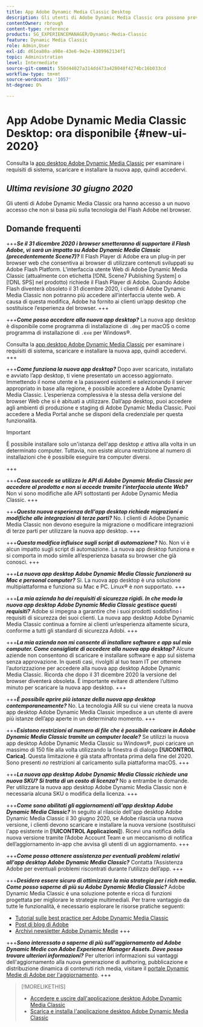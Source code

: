 ```yaml
---
title: App Adobe Dynamic Media Classic Desktop
description: Gli utenti di Adobe Dynamic Media Classic ora possono provare un aggiornamento completo dell’interfaccia utente.
contentOwner: rbrough
content-type: reference
products: SG_EXPERIENCEMANAGER/Dynamic-Media-Classic
feature: Dynamic Media Classic
role: Admin,User
exl-id: d61ea80a-a98e-43e6-9e2e-4389962134f1
topic: Administration
level: Intermediate
source-git-commit: 550d44027a314dd473a428048f4274bc16b033cd
workflow-type: tm+mt
source-wordcount: '1057'
ht-degree: 0%

---
```


# App Adobe Dynamic Media Classic Desktop: ora disponibile {#new-ui-2020}

Consulta la [app desktop Adobe Dynamic Media Classic](/help/using/dynamic-media-classic-desktop-app.md) per esaminare i requisiti di sistema, scaricare e installare la nuova app, quindi accedervi.

## _Ultima revisione 30 giugno 2020_

Gli utenti di Adobe Dynamic Media Classic ora hanno accesso a un nuovo accesso che non si basa più sulla tecnologia del Flash Adobe nel browser.

## Domande frequenti

+++**_Se il 31 dicembre 2020 i browser smetteranno di supportare il Flash Adobe, vi sarà un impatto su Adobe Dynamic Media Classic (precedentemente Scene7)?_**
Il Flash Player di Adobe era un plug-in per browser web che consentiva ai browser di utilizzare contenuti sviluppati su Adobe Flash Platform. L&#39;interfaccia utente Web di Adobe Dynamic Media Classic (attualmente con etichetta [!DNL Scene7 Publishing System] o [!DNL SPS] nel prodotto) richiede il Flash Player di Adobe. Quando Adobe Flash diventerà obsoleto il 31 dicembre 2020, i clienti di Adobe Dynamic Media Classic non potranno più accedere all’interfaccia utente web. A causa di questa modifica, Adobe ha fornito ai clienti un’app desktop che sostituisce l’esperienza del browser.
+++

+++**_Come posso accedere alla nuova app desktop?_**
La nuova app desktop è disponibile come programma di installazione di `.dmg` per macOS o come programma di installazione di `.exe` per Windows®.

Consulta la [app desktop Adobe Dynamic Media Classic](/help/using/dynamic-media-classic-desktop-app.md) per esaminare i requisiti di sistema, scaricare e installare la nuova app, quindi accedervi.
+++

<!-- NEWSLETTER IS DEAD The download links are also available by way of the [Adobe Dynamic Media Classic newsletter subscription page.](https://www.adobe.com/subscription/dynamic-media-newsletter.html) -->

+++**_Come funziona la nuova app desktop?_**
Dopo aver scaricato, installato e avviato l’app desktop, ti viene presentato un accesso aggiornato. Immettendo il nome utente e la password esistenti e selezionando il server appropriato in base alla regione, è possibile accedere a Adobe Dynamic Media Classic. L’esperienza complessiva è la stessa della versione del browser Web che si è abituati a utilizzare. Dall’app desktop, puoi accedere agli ambienti di produzione e staging di Adobe Dynamic Media Classic. Puoi accedere a Media Portal anche se disponi della credenziale per questa funzionalità.

>[!IMPORTANT]
>
>È possibile installare solo un&#39;istanza dell&#39;app desktop *e* attiva alla volta in un determinato computer. Tuttavia, non esiste alcuna restrizione al numero di installazioni che è possibile eseguire tra computer diversi.

+++

+++**_Cosa succede se utilizzo le API di Adobe Dynamic Media Classic per accedere al prodotto e non si accede tramite l&#39;interfaccia utente Web?_**
Non vi sono modifiche alle API sottostanti per Adobe Dynamic Media Classic.
+++

+++**_Questa nuova esperienza dell&#39;app desktop richiede migrazioni o modifiche alle integrazioni di terze parti?_**
No. I clienti di Adobe Dynamic Media Classic non devono eseguire la migrazione o modificare integrazioni di terze parti per utilizzare la nuova app desktop.
+++

+++**_Questa modifica influisce sugli script di automazione?_**
No. Non vi è alcun impatto sugli script di automazione. La nuova app desktop funziona e si comporta in modo simile all’esperienza basata su browser che già conosci.
+++

+++**_La nuova app desktop Adobe Dynamic Media Classic funzionerà su Mac e personal computer?_**
Sì. La nuova app desktop è una soluzione multipiattaforma e funziona su Mac e PC. Linux® è *non* supportato.
+++

+++**_La mia azienda ha dei requisiti di sicurezza rigidi. In che modo la nuova app desktop Adobe Dynamic Media Classic gestisce questi requisiti?_**
Adobe si impegna a garantire che i suoi prodotti soddisfino i requisiti di sicurezza dei suoi clienti. La nuova app desktop Adobe Dynamic Media Classic continua a fornire ai clienti un’esperienza altamente sicura, conforme a tutti gli standard di sicurezza Adobi.
+++

+++**_La mia azienda non mi consente di installare software e app sul mio computer. Come consigliate di accedere alla nuova app desktop?_**
Alcune aziende non consentono di scaricare e installare software e app sul sistema senza approvazione. In questi casi, rivolgiti al tuo team IT per ottenere l’autorizzazione per accedere alla nuova app desktop Adobe Dynamic Media Classic. Ricorda che dopo il 31 dicembre 2020 la versione del browser diventerà obsoleta. È importante evitare di attendere l’ultimo minuto per scaricare la nuova app desktop.
+++

+++**_È possibile aprire più istanze della nuova app desktop contemporaneamente?_**
No. La tecnologia AIR su cui viene creata la nuova app desktop Adobe Dynamic Media Classic impedisce a un utente di avere più istanze dell’app aperte in un determinato momento.
+++

+++**_Esistono restrizioni al numero di file che è possibile caricare in Adobe Dynamic Media Classic tramite un computer locale?_**
Se utilizzi la nuova app desktop Adobe Dynamic Media Classic su Windows®, puoi caricare un massimo di 150 file alla volta utilizzando la finestra di dialogo **[!UICONTROL Carica]**. Questa limitazione è già stata affrontata prima della fine del 2020. Sono presenti *no* restrizioni al caricamento sulla piattaforma macOS.
+++

+++**_La nuova app desktop Adobe Dynamic Media Classic richiede una nuova SKU? Si tratta di un costo di licenza?_**
No a entrambe le domande. Per utilizzare la nuova app desktop Adobe Dynamic Media Classic non è necessaria alcuna SKU o modifica della licenza.
+++

+++**_Come sono abilitati gli aggiornamenti all&#39;app desktop Adobe Dynamic Media Classic?_**
In seguito al rilascio dell&#39;app desktop Adobe Dynamic Media Classic il 30 giugno 2020, se Adobe rilascia una nuova versione, i clienti devono scaricare e installare la nuova versione (sostituisci l&#39;app esistente in **[!UICONTROL Applicazioni]**). Ricevi una notifica della nuova versione tramite l’Adobe Account Team e un meccanismo di notifica dell’aggiornamento in-app che avvisa gli utenti di un aggiornamento.
+++

+++**_Come posso ottenere assistenza per eventuali problemi relativi all&#39;app desktop Adobe Dynamic Media Classic?_**
Contatta l’Assistenza Adobe per eventuali problemi riscontrati durante l’utilizzo dell’app.
+++

+++**_Desidero essere sicuro di ottimizzare la mia strategia per i rich media. Come posso saperne di più su Adobe Dynamic Media Classic?_**
Adobe Dynamic Media Classic è una soluzione potente e ricca di funzioni progettata per migliorare le strategie multimediali. Per trarre vantaggio da tutte le funzionalità, è necessario esplorare le risorse pratiche seguenti:

* [Tutorial sulle best practice per Adobe Dynamic Media Classic](https://experienceleague.adobe.com/en/docs/experience-manager-learn/dynamic-media-classic-tutorial/overview)
* [Post di blog di Adobe](https://blog.adobe.com/)<!-- (https://blog.adobe.com/tag/dynamic-media/) -->
* [Archivi newsletter Adobe Dynamic Medie](https://experienceleague.adobe.com/en/docs/dynamic-media-classic/using/dynamic-media-newsletter)
+++

<!-- HIDDEN AUGUST 2, 2021 BECAUSE THE NEWSLETTER WAS DISCONTINUED Plus, [subscribe to the Dynamic Media newsletter](https://www.adobe.com/subscription/dynamic-media-newsletter.html) to stay current on the latest news, information, training opportunities, powerful features available to you such as [Smart Imaging](https://experienceleague.adobe.com/docs/experience-manager-65/assets/dynamic/imaging-faq.html), and the complementary audit program. -->

+++**_Sono interessato a saperne di più sull&#39;aggiornamento ad Adobe Dynamic Medie con Adobe Experience Manager Assets. Dove posso trovare ulteriori informazioni?_**
Per ulteriori informazioni sui vantaggi dell&#39;aggiornamento alla nuova generazione di authoring, pubblicazione e distribuzione dinamica di contenuti rich media, visitare il [portale Dynamic Medie di Adobe per l&#39;aggiornamento](/help/using/upgrade.md).
+++

>[!MORELIKETHIS]
>
>* [Accedere e uscire dall&#39;applicazione desktop Adobe Dynamic Media Classic](/help/using/signing-out.md)
>* [Scarica e installa l&#39;applicazione desktop Adobe Dynamic Media Classic](/help/using/dynamic-media-classic-desktop-app.md)

<!-- SAVE: OLD LINK TO BEST PRACTICES GUIDE IN PDF https://www.adobe.com/content/dam/www/us/en/marketing/experience-manager-assets/dynamic-media/adobe-dynamic-media-classic-best-practices-guide.pdf -->